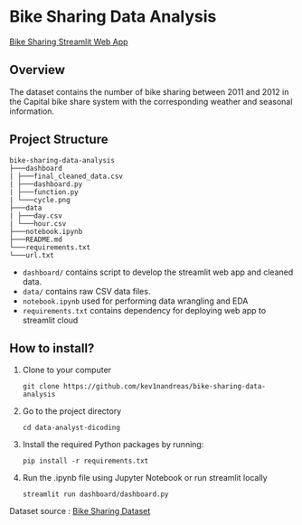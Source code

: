 # Bike Sharing Data Analysis

[Bike Sharing Streamlit Web App](https://bikesharing-kevinandreas.streamlit.app/)

## Overview

The dataset contains the number of bike sharing between 2011 and 2012 in the Capital bike share system with the corresponding weather and seasonal information.

## Project Structure

```
bike-sharing-data-analysis
├───dashboard
| ├───final_cleaned_data.csv
| ├───dashboard.py
| ├───function.py
| └───cycle.png
├───data
| ├───day.csv
| └───hour.csv
├───notebook.ipynb
├───README.md
└───requirements.txt
└───url.txt
```
- `dashboard/` contains script to develop the streamlit web app and cleaned data.
- `data/` contains raw CSV data files.
- `notebook.ipynb` used for performing data wrangling and EDA
- `requirements.txt` contains dependency for deploying web app to streamlit cloud

## How to install?

1. Clone to your computer
    ```
    git clone https://github.com/kev1nandreas/bike-sharing-data-analysis
    ```
2. Go to the project directory
    ```
    cd data-analyst-dicoding
    ```
3. Install the required Python packages by running:
    ```
    pip install -r requirements.txt
    ```
4. Run the .ipynb file using Jupyter Notebook or run streamlit locally
    ```
    streamlit run dashboard/dashboard.py
    ```

Dataset source : [Bike Sharing Dataset](https://drive.google.com/file/d/1RaBmV6Q6FYWU4HWZs80Suqd7KQC34diQ/view?usp=sharing)